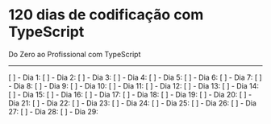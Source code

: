 # 120 dias de codificação com TypeScript

Do Zero ao Profissional com TypeScript
________________________________________
[ ] - Dia 1: 
[ ] - Dia 2: 
[ ] - Dia 3: 
[ ] - Dia 4: 
[ ] - Dia 5: 
[ ] - Dia 6: 
[ ] - Dia 7: 
[ ] - Dia 8: 
[ ] - Dia 9: 
[ ] - Dia 10: 
[ ] - Dia 11: 
[ ] - Dia 12: 
[ ] - Dia 13: 
[ ] - Dia 14: 
[ ] - Dia 15: 
[ ] - Dia 16: 
[ ] - Dia 17: 
[ ] - Dia 18: 
[ ] - Dia 19: 
[ ] - Dia 20: 
[ ] - Dia 21: 
[ ] - Dia 22: 
[ ] - Dia 23: 
[ ] - Dia 24: 
[ ] - Dia 25: 
[ ] - Dia 26: 
[ ] - Dia 27: 
[ ] - Dia 28:
[ ] - Dia 29: 
